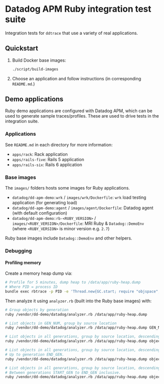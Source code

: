 # Datadog APM Ruby integration test suite

Integration tests for `ddtrace` that use a variety of real applications.

## Quickstart

1. Build Docker base images:

    ```bash
    ./script/build-images
    ```

2. Choose an application and follow instructions (in corresponding `README.md`.)

## Demo applications

Ruby demo applications are configured with Datadog APM, which can be used to generate sample traces/profiles. These are used to drive tests in the integration suite.

### Applications

See `README.md` in each directory for more information:

- `apps/rack`: Rack application
- `apps/rails-five`: Rails 5 application
- `apps/rails-six`: Rails 6 application

### Base images

The `images/` folders hosts some images for Ruby applications.

- `datadog/dd-apm-demo:wrk` / `images/wrk/Dockerfile`: `wrk` load testing application (for generating load)
- `datadog/dd-apm-demo:agent` / `images/agent/Dockerfile`: Datadog agent (with default configuration)
- `datadog/dd-apm-demo:rb-<RUBY_VERSION>` / `images/<RUBY_VERSION>/Dockerfile`: MRI Ruby & `Datadog::DemoEnv` (where `<RUBY_VERSION>` is minor version e.g. `2.7`)

Ruby base images include `Datadog::DemoEnv` and other helpers.

### Debugging

#### Profiling memory

Create a memory heap dump via:

```sh
# Profile for 5 minutes, dump heap to /data/app/ruby-heap.dump
# Where PID = process ID
bundle exec rbtrace -p PID -e 'Thread.new{GC.start; require "objspace"; ObjectSpace.trace_object_allocations_start; sleep(300); io=File.open("/data/app/ruby-heap.dump", "w"); ObjectSpace.dump_all(output: io); io.close}'
```

Then analyze it using `analyzer.rb` (built into the Ruby base images) with:

```sh
# Group objects by generation
ruby /vendor/dd-demo/datadog/analyzer.rb /data/app/ruby-heap.dump

# List objects in GEN_NUM, group by source location
ruby /vendor/dd-demo/datadog/analyzer.rb /data/app/ruby-heap.dump GEN_NUM

# List objects in all generations, group by source location, descending.
ruby /vendor/dd-demo/datadog/analyzer.rb /data/app/ruby-heap.dump objects

# List objects in all generations, group by source location, descending.
# Up to generation END_GEN.
ruby /vendor/dd-demo/datadog/analyzer.rb /data/app/ruby-heap.dump objects END_GEN

# List objects in all generations, group by source location, descending.
# Between generations START_GEN to END_GEN inclusive.
ruby /vendor/dd-demo/datadog/analyzer.rb /data/app/ruby-heap.dump objects END_GEN START_GEN
```
